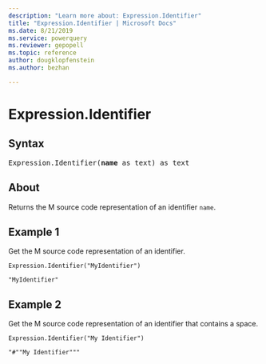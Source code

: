 ```yaml
---
description: "Learn more about: Expression.Identifier"
title: "Expression.Identifier | Microsoft Docs"
ms.date: 8/21/2019
ms.service: powerquery
ms.reviewer: gepopell
ms.topic: reference
author: dougklopfenstein
ms.author: bezhan

---
```

# Expression.Identifier

## Syntax

<pre>
Expression.Identifier(<b>name</b> as text) as text
</pre>
  
## About  
Returns the M source code representation of an identifier `name`.

## Example 1
Get the M source code representation of an identifier.

```powerquery-m
Expression.Identifier("MyIdentifier")
```

`"MyIdentifier"`

## Example 2
Get the M source code representation of an identifier that contains a space.

```powerquery-m
Expression.Identifier("My Identifier")
```

`"#""My Identifier"""`
